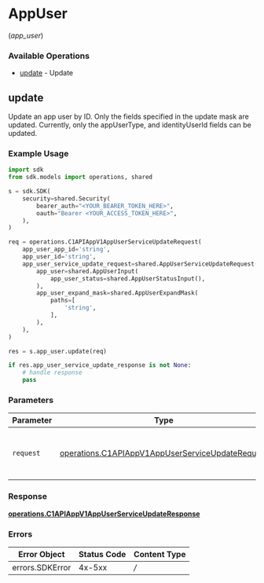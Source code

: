 # AppUser
(*app_user*)

### Available Operations

* [update](#update) - Update

## update

Update an app user by ID. Only the fields specified in the update mask are updated.
 Currently, only the appUserType, and identityUserId fields can be updated.

### Example Usage

```python
import sdk
from sdk.models import operations, shared

s = sdk.SDK(
    security=shared.Security(
        bearer_auth="<YOUR_BEARER_TOKEN_HERE>",
        oauth="Bearer <YOUR_ACCESS_TOKEN_HERE>",
    ),
)

req = operations.C1APIAppV1AppUserServiceUpdateRequest(
    app_user_app_id='string',
    app_user_id='string',
    app_user_service_update_request=shared.AppUserServiceUpdateRequest(
        app_user=shared.AppUserInput(
            app_user_status=shared.AppUserStatusInput(),
        ),
        app_user_expand_mask=shared.AppUserExpandMask(
            paths=[
                'string',
            ],
        ),
    ),
)

res = s.app_user.update(req)

if res.app_user_service_update_response is not None:
    # handle response
    pass
```

### Parameters

| Parameter                                                                                                            | Type                                                                                                                 | Required                                                                                                             | Description                                                                                                          |
| -------------------------------------------------------------------------------------------------------------------- | -------------------------------------------------------------------------------------------------------------------- | -------------------------------------------------------------------------------------------------------------------- | -------------------------------------------------------------------------------------------------------------------- |
| `request`                                                                                                            | [operations.C1APIAppV1AppUserServiceUpdateRequest](../../models/operations/c1apiappv1appuserserviceupdaterequest.md) | :heavy_check_mark:                                                                                                   | The request object to use for the request.                                                                           |


### Response

**[operations.C1APIAppV1AppUserServiceUpdateResponse](../../models/operations/c1apiappv1appuserserviceupdateresponse.md)**
### Errors

| Error Object    | Status Code     | Content Type    |
| --------------- | --------------- | --------------- |
| errors.SDKError | 4x-5xx          | */*             |
